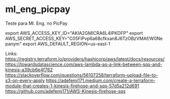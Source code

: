 # ml_eng_picpay
Teste para Ml. Eng. no PicPay


export AWS_ACCESS_KEY_ID="AKIA2GMICRA6L4IPKDFP"
export AWS_SECRET_ACCESS_KEY="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"
export AWS_DEFAULT_REGION=us-east-1


Links:
https://registry.terraform.io/providers/hashicorp/aws/latest/docs/resources/
https://towardsdatascience.com/aws-lambda-as-a-link-between-sqs-and-kinesis-a39cb6e4f762
https://stackoverflow.com/questions/56107258/terraform-upload-file-to-s3-on-every-apply
https://adefemi171.medium.com/create-a-terraform-module-that-creates-1-kinesis-firehose-and-sqs-57d5a212d691
https://github.com/adefemi171/AWS-Kinesis-firehose-sqs